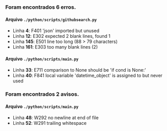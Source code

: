 ### Foram encontrados 6 erros.

#### Arquivo `./python/scripts/githubsearch.py`

- Linha **4**: F401 'json' imported but unused
- Linha **12**: E302 expected 2 blank lines, found 1
- Linha **145**: E501 line too long (88 > 79 characters)
- Linha **161**: E303 too many blank lines (2)

#### Arquivo `./python/scripts/main.py`

- Linha **33**: E711 comparison to None should be 'if cond is None:'
- Linha **40**: F841 local variable 'datetime_object' is assigned to but never used

### Foram encontrados 2 avisos.

#### Arquivo `./python/scripts/main.py`

- Linha **48**: W292 no newline at end of file
- Linha **52**: W291 trailing whitespace

